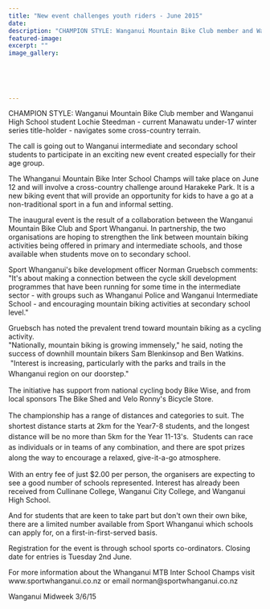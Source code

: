```yaml
---
title: "New event challenges youth riders - June 2015"
date: 
description: "CHAMPION STYLE: Wanganui Mountain Bike Club member and Wanganui High School student Lochie Steedman - current Manawatu under-17 winter series title-holder - navigates some cross-country terrain."
featured-image: 
excerpt: ""
image_gallery:
    
    
    
    
    
---
```


<p><span>CHAMPION STYLE: Wanganui Mountain Bike Club member and Wanganui High School student Lochie Steedman - current Manawatu under-17 winter series title-holder - navigates some cross-country terrain.</span></p>
<p>The call is going out to Wanganui intermediate and secondary school students to participate in an exciting new event created especially for their age group.</p>
<p>The Whanganui Mountain Bike Inter School Champs will take place on June 12 and will involve a cross-country challenge around Harakeke Park. It is a new biking event that will provide an opportunity for kids to have a go at a non-traditional sport in a fun and informal setting.</p>
<p>The inaugural event is the result of a collaboration between the Wanganui Mountain Bike Club and Sport Whanganui. In partnership, the two organisations are hoping to strengthen the link between mountain biking activities being offered in primary and intermediate schools, and those available when students move on to secondary school.</p>
<p>Sport Whanganui's bike development officer Norman Gruebsch comments: "It's about making a connection between the cycle skill development programmes that have been running for some time in the intermediate sector - with groups such as Whanganui Police and Wanganui Intermediate School - and encouraging mountain biking activities at secondary school level."</p>
<p>Gruebsch has noted the prevalent trend toward mountain biking as a cycling activity.<br />"Nationally, mountain biking is growing immensely," he said, noting the success of downhill mountain bikers Sam Blenkinsop and Ben Watkins. &nbsp;<span style="line-height: 1.5;">"Interest is increasing, particularly with the parks and trails in the Whanganui region on our doorstep."</span></p>
<p>The initiative has support from national cycling body Bike Wise, and from local sponsors The Bike Shed and Velo Ronny's Bicycle Store.</p>
<p>The championship has a range of distances and categories to suit.&nbsp;<span style="line-height: 1.5;">The shortest distance starts at 2km for the Year7-8 students, and the longest distance will be no more than 5km for the Year 11-13's. &nbsp;</span><span style="line-height: 1.5;">Students can race as individuals or in teams of any combination, and there are spot prizes along the way to encourage a relaxed, give-it-a-go atmosphere.</span></p>
<p>With an entry fee of just $2.00 per person, the organisers are expecting to see a good number of schools represented. Interest has already been received from Cullinane College, Wanganui City College, and Wanganui High School.</p>
<p>And for students that are keen to take part but don't own their own bike, there are a limited number available from Sport Whanganui which schools can apply for, on a first-in-first-served basis.</p>
<p>Registration for the event is through school sports co-ordinators. Closing date for entries is Tuesday 2nd June.</p>
<p>For more information about the Whanganui MTB Inter School Champs visit www.sportwhanganui.co.nz or email norman@sportwhanganui.co.nz</p>
<p class="clear syndicator">Wanganui Midweek 3/6/15</p>

